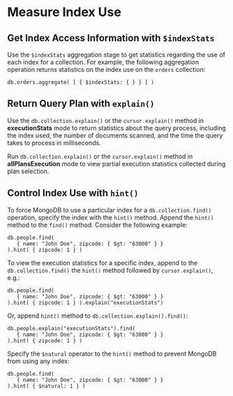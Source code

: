 # Measure Index Use

## Get Index Access Information with `$indexStats`

Use the `$indexStats` aggregation stage to get statistics regarding the use of each index for a collection. For example, the following aggregation operation returns statistics on the index use on the `orders` collection:

```
db.orders.aggregate( [ { $indexStats: { } } ] )
```

## Return Query Plan with `explain()`

Use the `db.collection.explain()` or the `cursor.explain()` method in **executionStats** mode to return statistics about the query process, including the index used, the number of documents scanned, and the time the query takes to process in milliseconds.

Run `db.collection.explain()` or the `cursor.explain()` method in **allPlansExecution** mode to view partial execution statistics collected during plan selection.

## Control Index Use with `hint()`

To force MongoDB to use a particular index for a `db.collection.find()` operation, specify the index with the `hint()` method. Append the `hint()` method to the `find()` method. Consider the following example:

```
db.people.find(
   { name: "John Doe", zipcode: { $gt: "63000" } }
).hint( { zipcode: 1 } )
```

To view the execution statistics for a specific index, append to the `db.collection.find()` the `hint()` method followed by `cursor.explain()`, e.g.:

```
db.people.find(
   { name: "John Doe", zipcode: { $gt: "63000" } }
).hint( { zipcode: 1 } ).explain("executionStats")
```

Or, append `hint()` method to `db.collection.explain().find()`:

```
db.people.explain("executionStats").find(
   { name: "John Doe", zipcode: { $gt: "63000" } }
).hint( { zipcode: 1 } )
```

Specify the `$natural` operator to the `hint()` method to prevent MongoDB from using any index:

```
db.people.find(
   { name: "John Doe", zipcode: { $gt: "63000" } }
).hint( { $natural: 1 } )
```
